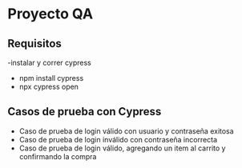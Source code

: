 # Proyecto QA

## Requisitos
-instalar y correr cypress
* npm install cypress
* npx cypress open


## Casos de prueba con Cypress
* Caso de prueba de login válido con usuario y contraseña exitosa
* Caso de prueba de login inválido con contraseña incorrecta
* Caso de prueba de login válido, agregando un item al carrito y confirmando la compra

